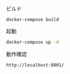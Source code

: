 ビルド
```shell
docker-compose build
```

起動
```bash
docker-compose up -d
```

動作確認
```shell
http://localhost:8001/
```